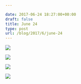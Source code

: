 ```yaml
---

date: 2017-06-24 18:27:00+00:00
draft: false
title: June 24
type: post
url: /blog/2017/6/june-24
---
```




  
   ![](/images/2017-06-24-20176june-24/IMG_1457.jpg)

  

  
   ![](/images/2017-06-24-20176june-24/IMG_1458.jpg)

  

  
   ![](/images/2017-06-24-20176june-24/IMG_1460.jpg)

  

  
   ![](/images/2017-06-24-20176june-24/IMG_1462.jpg)

  



